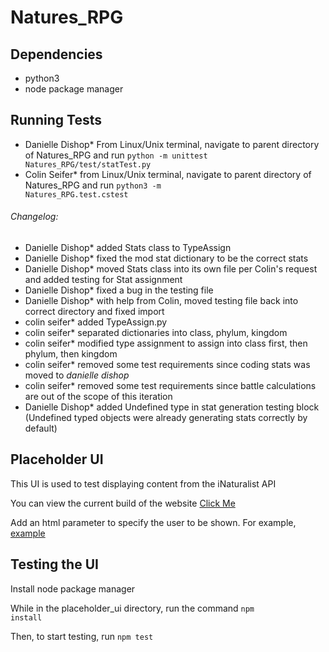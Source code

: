 # Natures_RPG

## Dependencies
- python3
- node package manager

## Running Tests
- Danielle Dishop* From Linux/Unix terminal, navigate to parent directory of Natures_RPG and run <code>python -m unittest Natures_RPG/test/statTest.py</code>
- Colin Seifer* from Linux/Unix terminal, navigate to parent directory of Natures_RPG and run <code>python3 -m Natures_RPG.test.cstest</code>

###### Changelog:
- Danielle Dishop* added Stats class to TypeAssign
- Danielle Dishop* fixed the mod stat dictionary to be the correct stats
- Danielle Dishop* moved Stats class into its own file per Colin's request and added testing for Stat assignment
- Danielle Dishop* fixed a bug in the testing file
- Danielle Dishop* with help from Colin, moved testing file back into correct directory and fixed import
- colin seifer* added TypeAssign.py
- colin seifer* separated dictionaries into class, phylum, kingdom
- colin seifer* modified type assignment to assign into class first, then phylum, then kingdom
- colin seifer* removed some test requirements since coding stats was moved to *danielle dishop*
- colin seifer* removed some test requirements since battle calculations are out of the scope of this iteration
- Danielle Dishop* added Undefined type in stat generation testing block (Undefined typed objects were already generating stats correctly by default)

## Placeholder UI

This UI is used to test displaying content from the iNaturalist API

You can view the current build of the website [Click Me](https://raw.githack.com/omarm12/Natures_RPG/develop/placeholder_ui/build/index.html)

Add an html parameter to specify the user to be shown. 
For example, [example](https://raw.githack.com/omarm12/Natures_RPG/develop/placeholder_ui/build/index.html?username=kai_vilbig)


## Testing the UI

Install node package manager

While in the placeholder_ui directory, run the command <code>npm install</code>

Then, to start testing, run <code>npm test</code>

